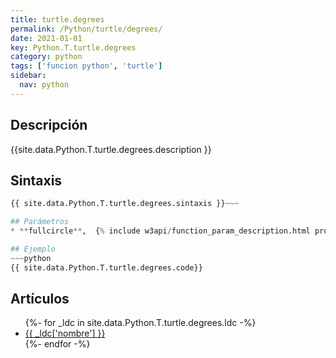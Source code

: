 ```yaml
---
title: turtle.degrees
permalink: /Python/turtle/degrees/
date: 2021-01-01
key: Python.T.turtle.degrees
category: python
tags: ['funcion python', 'turtle']
sidebar: 
  nav: python
---
```


## Descripción
{{site.data.Python.T.turtle.degrees.description }}

## Sintaxis
~~~python
{{ site.data.Python.T.turtle.degrees.sintaxis }}~~~

## Parámetros
* **fullcircle**,  {% include w3api/function_param_description.html propiedad=site.data.Python.T.turtle.degrees valor="fullcircle" %}

## Ejemplo
~~~python
{{ site.data.Python.T.turtle.degrees.code}}
~~~

## Artículos
<ul>
{%- for _ldc in site.data.Python.T.turtle.degrees.ldc -%}
   <li>
       <a href="{{_ldc['url'] }}">{{ _ldc['nombre'] }}</a>
   </li>
{%- endfor -%}
</ul>
